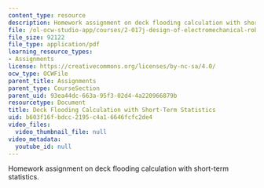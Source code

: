 ```yaml
---
content_type: resource
description: Homework assignment on deck flooding calculation with short-term statistics.
file: /ol-ocw-studio-app/courses/2-017j-design-of-electromechanical-robotic-systems-fall-2009/b603f16fbdcc2195c4a16646fcfc2de4_MIT2_017JF09_p18.pdf
file_size: 92122
file_type: application/pdf
learning_resource_types:
- Assignments
license: https://creativecommons.org/licenses/by-nc-sa/4.0/
ocw_type: OCWFile
parent_title: Assignments
parent_type: CourseSection
parent_uid: 93ea44dc-663a-95f3-02d4-4a220966879b
resourcetype: Document
title: Deck Flooding Calculation with Short-Term Statistics
uid: b603f16f-bdcc-2195-c4a1-6646fcfc2de4
video_files:
  video_thumbnail_file: null
video_metadata:
  youtube_id: null
---
```

Homework assignment on deck flooding calculation with short-term statistics.